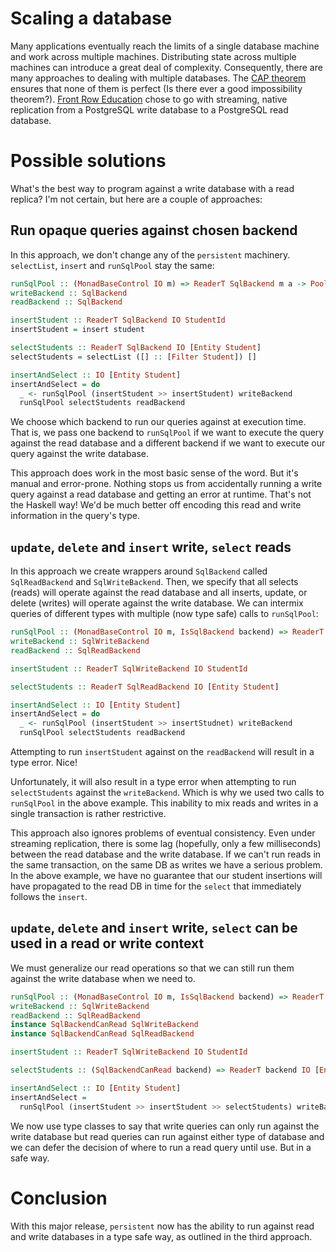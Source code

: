# Scaling a database

Many applications eventually reach the limits of a single database machine and work across multiple machines. Distributing state across multiple machines can introduce a great deal of complexity. Consequently, there are many approaches to dealing with multiple databases. The [CAP theorem](https://en.wikipedia.org/wiki/CAP_theorem) ensures that none of them is perfect (Is there ever a good impossibility theorem?). [Front Row Education](https://www.frontrowed.com/) chose to go with streaming, native replication from a PostgreSQL write database to a PostgreSQL read database.

# Possible solutions

What's the best way to program against a write database with a read replica?  I'm not certain, but here are a couple of approaches:

## Run opaque queries against chosen backend

In this approach, we don't change any of the `persistent` machinery. `selectList`, `insert` and `runSqlPool` stay the same:

```haskell
runSqlPool :: (MonadBaseControl IO m) => ReaderT SqlBackend m a -> Pool SqlBackend -> m a
writeBackend :: SqlBackend
readBackend :: SqlBackend

insertStudent :: ReaderT SqlBackend IO StudentId
insertStudent = insert student

selectStudents :: ReaderT SqlBackend IO [Entity Student]
selectStudents = selectList ([] :: [Filter Student]) []

insertAndSelect :: IO [Entity Student]
insertAndSelect = do
  _ <- runSqlPool (insertStudent >> insertStudent) writeBackend
  runSqlPool selectStudents readBackend
```

We choose which backend to run our queries against at execution time. That is, we pass one backend to `runSqlPool` if we want to execute the query against the read database and a different backend if we want to execute our query against the write database.

This approach does work in the most basic sense of the word. But it's manual and error-prone. Nothing stops us from accidentally running a write query against a read database and getting an error at runtime. That's not the Haskell way! We'd be much better off encoding this read and write information in the query's type.

## `update`, `delete` and `insert` write, `select` reads

In this approach we create wrappers around `SqlBackend` called `SqlReadBackend` and `SqlWriteBackend`. Then, we specify that all selects (reads) will operate against the read database and all inserts, update, or delete (writes) will operate against the write database. We can intermix queries of different types with multiple (now type safe) calls to `runSqlPool`:

```haskell
runSqlPool :: (MonadBaseControl IO m, IsSqlBackend backend) => ReaderT backend m a -> Pool backend -> m a
writeBackend :: SqlWriteBackend
readBackend :: SqlReadBackend

insertStudent :: ReaderT SqlWriteBackend IO StudentId

selectStudents :: ReaderT SqlReadBackend IO [Entity Student]

insertAndSelect :: IO [Entity Student]
insertAndSelect = do
  _ <- runSqlPool (insertStudent >> insertStudnet) writeBackend
  runSqlPool selectStudents readBackend
```

Attempting to run `insertStudent` against on the `readBackend` will result in a type error. Nice!

Unfortunately, it will also result in a type error when attempting to run `selectStudents` against the `writeBackend`. Which is why we used two calls to `runSqlPool` in the above example. This inability to mix reads and writes in a single transaction is rather restrictive.

This approach also ignores problems of eventual consistency. Even under streaming replication, there is some lag (hopefully, only a few milliseconds) between the read database and the write database. If we can't run reads in the same transaction, on the same DB as writes we have a serious problem. In the above example, we have no guarantee that our student insertions will have propagated to the read DB in time for the `select` that immediately follows the `insert`.

## `update`, `delete` and `insert` write, `select` can be used in a read or write context

We must generalize our read operations so that we can still run them against the write database when we need to.

```haskell
runSqlPool :: (MonadBaseControl IO m, IsSqlBackend backend) => ReaderT backend m a -> Pool backend -> m a
writeBackend :: SqlWriteBackend
readBackend :: SqlReadBackend
instance SqlBackendCanRead SqlWriteBackend
instance SqlBackendCanRead SqlReadBackend

insertStudent :: ReaderT SqlWriteBackend IO StudentId

selectStudents :: (SqlBackendCanRead backend) => ReaderT backend IO [Entity Student]

insertAndSelect :: IO [Entity Student]
insertAndSelect =
  runSqlPool (insertStudent >> insertStudent >> selectStudents) writeBackend
```

We now use type classes to say that write queries can only run against the write database but read queries can run against either type of database and we can defer the decision of where to run a read query until use. But in a safe way.

# Conclusion

With this major release, `persistent` now has the ability to run against read and write databases in a type safe way, as outlined in the third approach.
